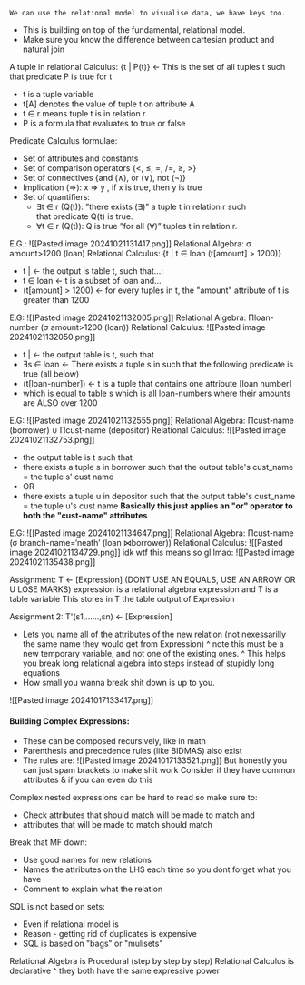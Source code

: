 	We can use the relational model to visualise data, we have keys too.
- This is building on top of the fundamental, relational model.
- Make sure you know the difference between cartesian product and natural join


A tuple in relational Calculus:
{t | P(t)} <- This is the set of all tuples t such that predicate P is true for t
- t is a tuple variable 
- t[A] denotes the value of tuple t on attribute A
- t ∈ r means tuple t is in relation r
- P is a formula that evaluates to true or false 

Predicate Calculus formulae:
- Set of attributes and constants
- Set of comparison operators {<, ≤, =, /=, ≥, >}
- Set of connectives {and (∧), or (∨), not (¬)}
- Implication (⇒): x ⇒ y , if x is true, then y is true
- Set of quantifiers:  
	- ∃t ∈ r (Q(t)): ”there exists (∃)” a tuple t in relation r such  
		that predicate Q(t) is true.  
	- ∀t ∈ r (Q(t)): Q is true ”for all (∀)” tuples t in relation r.

E.G.:
![[Pasted image 20241021131417.png]]
Relational Algebra: σ amount>1200 (loan)
Relational Calculus: {t | t ∈ loan (t[amount] > 1200)}
- t | <- the output is table t, such that...:
- t ∈ loan <- t is a subset of loan and...
- (t[amount] > 1200) <- for every tuples in t, the "amount" attribute of t is greater than 1200

E.G: 
![[Pasted image 20241021132005.png]]
Relational Algebra: Πloan-number (σ amount>1200 (loan))
Relational Calculus: ![[Pasted image 20241021132050.png]]
- t | <- the output table is t, such that
- Ǝs ∈ loan <- There exists a tuple s in such that the following predicate is true (all below)
- (t[loan-number]) <- t is a tuple that contains one attribute [loan number]
- which is equal to table s which is all loan-numbers where their amounts are ALSO over 1200

E.G: 
![[Pasted image 20241021132555.png]]
Relational Algebra: Πcust-name (borrower) ∪ Πcust-name (depositor)
Relational Calculus: ![[Pasted image 20241021132753.png]]
- the output table is t such that
- there exists a tuple s in borrower such that the output table's cust_name = the tuple s' cust name 
- OR
- there exists a tuple u in depositor such that the output table's cust_name = the tuple u's cust name
**Basically this just applies an "or" operator to both the "cust-name" attributes**

E.G: 
![[Pasted image 20241021134647.png]]
Relational Algebra: Πcust-name (σ branch-name=‘neath’ (loan ⋈borrower))
Relational Calculus: 
![[Pasted image 20241021134729.png]]
idk wtf this means so gl lmao:
![[Pasted image 20241021135438.png]]



Assignment:
T <- [Expression] (DONT USE AN EQUALS, USE AN ARROW OR U LOSE MARKS)
expression is a relational algebra expression and T is a table variable
This stores in T the table output of Expression

Assignment 2:
T'(s1,......,sn) <- [Expression]
- Lets you name all of the attributes of the new relation (not nexessarilly the same name they would get from Expression)
^ note this must be a new temporary variable, and not one of the existing ones.
^ This helps you break long relational algebra into steps instead of stupidly long equations
- How small you wanna break shit down is up to you.

![[Pasted image 20241017133417.png]]

#### Building Complex Expressions:
- These can be composed recursively, like in math
- Parenthesis and precedence rules (like BIDMAS) also exist
- The rules are:
![[Pasted image 20241017133521.png]]
But honestly you can just spam brackets to make shit work
Consider if they have common attributes & if you can even do this 

Complex nested expressions can be hard to read so make sure to:
- Check attributes that should match will be made to match and
- attributes that will be made to match should match

Break that MF down:
- Use good names for new relations
- Names the attributes on the LHS each time so you dont forget what you have
- Comment to explain what the relation 

SQL is not based on sets: 
- Even if relational model is
- Reason - getting rid of duplicates is expensive
- SQL is based on "bags" or "mulisets"


Relational Algebra is Procedural (step by step by step)
Relational Calculus is declarative 
^ they both have the same expressive power


